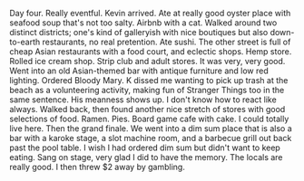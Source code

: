 Day four. Really eventful. Kevin arrived. Ate at really good oyster place with seafood soup that's not too salty. Airbnb with a cat. Walked around two distinct districts; one's kind of galleryish with nice boutiques but also down-to-earth restaurants, no real pretention. Ate sushi. The other street is full of cheap Asian restaurants with a food court, and eclectic shops. Hemp store. Rolled ice cream shop. Strip club and adult stores. It was very, very good. Went into an old Asian-themed bar with antique furniture and low red lighting. Ordered Bloody Mary. K dissed me wanting to pick up trash at the beach as a volunteering activity, making fun of Stranger Things too in the same sentence. His meanness shows up. I don't know how to react like always. Walked back, then found another nice stretch of stores with good selections of food. Ramen. Pies. Board game cafe with cake. I could totally live here. Then the grand finale. We went into a dim sum place that is also a bar with a karoke stage, a slot machine room, and a barbecue grill out back past the pool table. I wish I had ordered dim sum but didn't want to keep eating. Sang on stage, very glad I did to have the memory. The locals are really good. I then threw $2 away by gambling.
